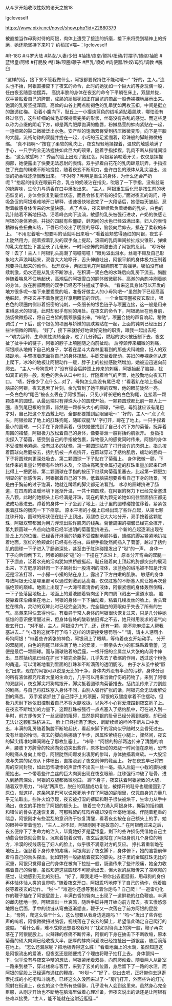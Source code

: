 从斗罗开始收取性奴的诸天之旅18

lgcloveself

https://www.pixiv.net/novel/show.php?id=22880379

被直接当作母狗对待的阿银，肉体上遭受了接连的折磨，接下来将受到精神上的折磨，她还能坚持下来吗？
约稿加V喵~：lgcloveself

#R-18G
#斗罗大陆
#熟女/人妻/少妇
#抽搐/痉挛/颤抖/扭动/打摆子/蜷缩/抽筋
#蓝银皇/阿银
#打屁股
#肛珠/项圈/鞭子
#巨乳/喷奶
#肉便器/性奴/母狗/调教
#脱臼


“这样的话，接下来不管我做什么，阿银都要保持住不能动哦～”
“好的，主人。”连头也不抬，阿银直接应下了夜玄的命令，此时的她犹如一个巨大的等身玩偶一般，任由夜玄随意地摆弄。
高挑丰腴的身体在夜玄的命令下平躺在床上，双腿并拢，双手紧贴着自己的胯部，成熟的娇躯犹如正在展览的商品一般赤裸裸地展示出来。饱满的乳房坚挺浑圆，高耸的山谷上两点粉褐色的乳晕犹如两枚玉扣，中间是挺立的熟透红梅。
沿着小腹向下，耻丘上一小撮淡蓝色的绒毛紧贴着肌肤，哪怕没有经过修剪，这些纤细的绒毛却保持着完美的形状，丝毫没有杂乱的感觉。而这些足以称为点缀的阴毛下方，却是两片肥厚饱满的鲍唇，粉嫩晶莹的蚌肉紧贴在一起，一道细密的裂口微微泛出水色。安产型的饱满双臀受到挤压微微变形，向下是丰腴的大腿，流畅匀称的双腿并拢在一起，小巧的玉足紧绷着，珍珠般的脚趾微微蜷缩。
“真不错啊～”按在了柔软的乳肉上，夜玄轻轻地揉捏着，温软的触感填满了手心，一只手完全无法握住如此巨大的硕果，随着手指揉捏，乳肉不断从指缝间溢出，“这么敏感吗？”
秀丽的脸上出现了殷红色，阿银紧紧咬着牙关，仅仅是揉捏胸部，她便露出了快要无法忍耐的表情。双手抓着白花花的乳肉肆意玩弄，手指捏住了充血的粉嫩不断地搓捻，随着夜玄不断用力，些许白色的液体从乳尖溢出，淡淡的奶香味逐渐飘散出来。
“不对呀？明明是重生的身体，为什么还会产奶呢？”抬起的指尖在眼前开合，乳白的奶液沾在指尖，吮吸了一下手指，没有丝毫的奶腥味，生命力与清香在口中爆发出来。
“主人，阿银重生后化形是按生前的状态恢复的，身体会恢复到最佳状态，而且会修复所有的损伤。”面对夜玄的询问，呼吸急促的阿银艰难地开口解释，语速极快地说完了一大段话后，她便每天皱起，忍耐着敏感身体传来的大量快感。
点了点头，夜玄继续欺负着娇嫩的乳尖，白色的乳汁随着不断地扭动，沿着峰峦向下流淌，敏感的乳头被强行进攻，产奶的快感让阿银的身体紧绷。并拢的四肢有些僵硬，蚌肉间的水色已经溢满出来，妇人的表情稍微有些扭曲纠结，下唇已经咬出了明显的牙印，脑袋向后仰去，抵在了柔软的床上。
“不用忍着哦～想要叫的话就叫出来哦～”看着脸颊憋得通红的阿银，夜玄手上陡然用力，随着捏着乳尖的双手向上提起，滚圆的乳肉瞬间拉扯成尖锥形，弹嫩的乳尖在拉扯下甚至长了几毫米，一时间恐怖的刺激击溃了阿银的忍耐。
“咿呀呀呀！去了！主人！阿银乳头高潮了噫噫噫噫！”眼角溢出泪水，丝毫不顾及自己形象地大声浪叫起来，双唇大大地睁开，舌头伸直吐出，阿银平躺的身体极力压制着想要挣扎起来的动作。
松开双手，两团玉乳在阿银胸前布丁般摇晃，哪怕没有继续刺激，奶水还是从乳尖不断渗出，在积满一滴白色的水珠后向乳房下流去。胸膛伴随着喘息不住地起伏，高潮后的阿银雪白的胴体微微颤抖，高潮的余韵冲刷着她的身体，放在胯部两侧的双手已经忍不住握成了拳头。
“看来这具身体可以开发的地方很多呢～接下来要乖乖的哦，准备好做主人的小母狗吧～”虽然胯下已经高高地鼓起，但夜玄并不着急就这样享用眼前的淫肉。
一个金属项圈被夜玄取出，银白色的项圈内侧带着细密的钝刺，一条细长的银色链子与项圈连接，这一般是用来束缚恶犬的锁链，此时却似乎有别的用处。在夜玄的命令下，阿银跪坐在他身前，脑袋微微扬起，将自己白皙的鹅颈暴露出来。“咔哒”，项圈合拢的声音响起，稍微调试了一下后，这个银色的项圈与娇嫩的肌肤紧贴在一起，上面的钝刺已经压出了些许细微的凹陷。
“好了，接下来就好好地做好宠物的职责，跟我一起出去吧～”魂力运转，生命属性流转全身，过了几分钟后，燃起的欲火被压制下去，夜玄扯了扯手中的链子，阿银的脖子上项圈随之向前扯动。
后脖颈传来细微的刺痛，阿银顺从地俯下自己的身子，学着在星斗大森林里看到的那些犬科魂兽，妇人的双膝跪地，手臂撑着床面将自己的身体撑起。手脚交替着爬动，美妇的赤裸身体从床上爬下，冰冷的地板让阿银动作一缓，脖子上的拉扯感陡然增加，她被迫迅速向前爬去。
“主人～母狗乖吗？”没有理会后脖颈上传来的刺痛，阿银抬起了脑袋，犹如真正的狗一般，粉色的舌头从口中吐出，伴随着哈气的声音，她殷勤地向夜玄开口。
“啧，好像少了点什么…对了，母狗怎么能没有尾巴呢！”看着趴在地上扬起脑袋的阿银，夜玄思索了片刻，余光瞥到了她丰腴的双臀，他的眼前陡然一亮。
一条白色的“尾巴”被夜玄丢在了阿银面前，只见小臂长短的白色狗尾，连接着一颗颗漆黑的圆球。从最远端只有弹珠大小的圆球开始，一颗颗圆球都比前一颗大上一圈，直到尾巴根的位置，赫然是一颗拳头大小的圆球，“来吧，母狗就应该有尾巴才对，自己把这个东西戴上吧，全部都要插到屁眼里哦～”
“好的，主人～”点了点头，阿银捡起了地上的肛珠狗尾，随即双腿“M”字打开，蹲在了地上。一只手捏着最小的圆球，一只手在下身摸索着，很快她便找到了自己小穴下方的菊蕾，抚弄着周围的褶皱，阿银极力放松着自己的身体，像要排泄一般将括约肌张开。
食指指尖探入了菊蕾，感受到自己的手指被包裹，异物侵入的感觉同时传来，阿银的身体不受控制地紧绷。没有过多的犹豫，第一颗圆球贴在了打开些许的肉洞上，指头按着圆球向后庭按去，括约肌被一点点挤开，在圆球穿过了括约肌后，蠕动的肠肉一下子将圆球向更深处吸去，第二颗圆球一下子贴在了菊蕾上。
身体微微一颤，下体传来的重量让阿银有些始料未及，全部由高密度金属打造的肛珠重量加起来已经比得上一把武器。第二颗圆球在手指的按压下继续向菊蕾里塞去，比起第一颗更加明显的扩张感传来，阿银抿着自己的下唇，低着脑袋想要看看自己下身的场景，可是由于胸前的过于饱满，她就连蹲着的脚尖都无法看到。
冰凉的圆球挤进了肠道，在四周的温暖环境下逐渐升温，一共十颗圆球，在阿银的努力下已经完全塞进去八颗，此时的她额头上已经满是汗珠，现在的第九颗无论她如何往里面挤压都无法成功塞进去。蹲着的身体一下子坐到了地上，肚子里的圆球碰撞位移着，紧紧包裹着肛珠的肠肉一下下痉挛。
原本平坦的小腹上已经出现了些许凸起，从第七颗肛珠开始，圆球的形状便在肚子上顶出。双腿依旧大大地分开，双手按着这颗肛珠，阿银双臂都因为用力浮现出些许肌肉的线条。菊蕾周围的褶皱已经完全撑开，第九颗圆球一点点向边缘已经半透明的菊蕾里挤进去。
一个新的凸起逐渐出现在耻丘上方的位置，已经香汗淋漓的娇躯不受控制地颤抖着，蜷缩的脚尖紧紧地扒拉着地面，涨红的脸颊此时已经有些苍白。四根手指陡然间插入了菊蕾，越过了括约肌的圆球一下子进入了肠道深处，甚至由于肛珠碰撞发出了“哒”的一声。
身体一下子向后仰倒下去，阿银的脑袋“碰”的一下撞在了床沿上，原本分开弯曲的双腿一下子绷直，泛着水光的淫肉犹如拱桥般挺起。耻丘随着向上顶起的胯部突出的展现出来，下方肥厚的蚌肉一下子飙射出一股清冽的液体，淡蓝色的绒毛被不知是汗液还是淫液打湿，一小撮一小撮的贴在身上，露出了下方白嫩的肌肤。
敏感的身体导致阿银无论是哪里都可以通过刺激到达高潮，仅仅肛塞的不断塞入就让她再次登临绝顶的巅峰。地面上出现了一大滩带着清香的液体，阿银紧绷的身体轰然倒塌，一下子坠落回地板上，地面上的爱液随着臀肉坐下向四周飞溅出一道道水痕。
脑袋靠着床沿瘫坐在地上，阿银的身体一下下抽动着，粘着几缕发丝的脸上，舌头耷拉在嘴角，灵动的双眸此时已经完全消失，完全翻白的双眼似乎失去了所有的生气。高潮来得快去得也快，有着异于常人身体的阿银很快恢复过来，只是几分钟她恍惚的意识便清醒过来，但身体各处的酸软依旧挥之不去，她只得用哀求的语气向夜玄开口，“对不起，主人，阿银没力气了…还，还有一颗，能不能麻烦主人帮我塞进去…”
“小母狗这就不行了吗？这样的话要接受惩罚哦～”
“请，请主人惩罚小母狗阿银！”带着些许紧张的神色，阿银闭上了眼睛，等待着夜玄开始动手。
分开的双腿间，白色的狗尾已经沾满了地上的爱液，一颗拳头大小的肛珠贴着菊蕾，这便是最后一颗圆球。而与圆球贴着的后庭，一根纤细的金属丝从大张的肉洞中伸出，显然括约肌已经在扩张下被完全撕裂，几乎失去了收缩的作用，透过这个粉色的甬道，可以清晰地看到里面的肛珠和不断滴落的透明肠液。
由于才从茧中被“孵化”出来，现在的阿银可以说是无比的干净，身体内外没有半点的污秽，身体分泌的所有液体都充斥着大量的生命力，几乎可以用来当做疗伤的药物了。来到了阿银的双腿间，夜玄脚尖将狗尾拨开，脚尖抵着圆球向菊蕾推去。括约肌传来了刀割般的剧痛，与自己将肛珠塞入身体不同，由别人强行扩张的话，阿银完全无法缓解受到的痛苦。
双手紧紧抓住了自己脖子上的项圈，阿银的双腿痉挛着不住摆动，但极力忍耐下她依旧控制着自己不将大腿收拢，以免不小心将爱液蹭到夜玄裤子上。在夜玄不断增加的力量下，这颗肛珠被强行一点点塞入了括约肌中，可在进入到一半时，前方却传来了一丝坚硬的阻碍，显然是阿银的耻骨已经分离到极限，却已经无法让这颗肛珠挤进去。
脸上已经挂满了泪水，断断续续的呻吟不断从口中发出，丰满的乳房随着胸膛不断地起伏，看起来脚下的淫肉似乎随时又会昏死过去。没有丝毫的怜悯，夜玄的脚向后挪动了半步，风属性萦绕在小腿上，骤然间，夜玄的脚尖精准地瞬间踢在了那枚肛塞上。
“咔嗒！”阿银的胯部两边传来了清脆的响声，腰肢下方胯骨的轮廓向旁边突出些许，原本扭动的双腿一时间僵在原地，恐怖的剧痛从身向上席卷，阿银陡然间爆发出凄厉的惨叫，身体抽搐着瘫软。一大股淫液与失禁的尿液从下体喷出，直接浇到了夜玄前伸的鞋面上。
好在夜玄早已将四周的空间封锁，如此恐怖凄惨的声音传不出去一丝一毫。插入后庭一小截的脚尖缓缓抽出，一个带着些许血丝的巨大肉洞出现在夜玄眼前，肛珠强行冲破了耻骨，进入到肠肉深处，阿银的双腿都微微脱臼。
蹲下身子，夜玄扶着阿银紧致的大腿，随着双手用力，“咔哒”两声后，脱臼的双腿成功复位，被撑开的耻骨也缓缓回到了原位，就这样，这条狗尾巴可以说死死地卡在了阿银的屁眼里，仅凭自身的力量几乎无法取出。些许火焰浮现，夜玄被打湿的裤脚和鞋子很快被烘干，生命力从手中涌出，夜玄的手按在了阿银的额头上。
随着生命力涌入阿银身体，撕裂的括约肌和错位的骨头迅速恢复着，可那残留的阵阵疼痛却没有丝毫地消减。伴随着粗重的喘息，阿银刚才有些混乱的意识终于恢复清醒，看着夜玄按在自己额头上的手，她的眼神中带着惶恐，“主人…对不起，阿银刚刚不是故意的…”
在阿银醒过来之后，夜玄便停下了生命力的注入，毕竟她好歹是蓝银皇，剩下的些许损伤凭借她自己主动愈合很快就会恢复。沉默着抱着双臂，夜玄后退站在了阿银身前几个身位的地方，冷漠的视线落在了妇人的脸上，似乎很不满意对方的反应。
挣扎着重新跪在地板上，强忍着下身传来的疼痛，阿银爬到了夜玄脚下，身体俯下，她的脑袋前伸着将自己的舌头探出，犹如野狗一般舔舐着夜玄的脚尖。肚子里的金属肛珠无比的沉重，阿银只觉得自己的身体在被向下拉扯一般，肠道传来了些许绞痛，她全力收缩着自己的菊蕾，虽然知道这些圆球不可能滑出去，但大张的屁眼传来了凉飕飕的感觉，让她感到无比的别扭。
“好了，跟我走吧～带你出去逛逛街，用母狗的身份再体验体验人类的世界吧。”随着夜玄开口，阿银乖巧地停下了自己的动作，低着脑袋等着夜玄的动作。
“啪～”
“难道你还想等我拉着你走吗？自己爬！”一道雷电化作的鞭子抽在了阿银屁股上，丰满白皙的臀肉上出现了一道鲜艳的红色鞭痕。丰满的雌肉猛地一颤，阿银漏出一丝哀鸣，随后手脚并用开始向前方爬去。夜玄慢悠悠地跟在后面，手中的锁链从弯曲逐渐绷直，鞭子又一次落在了前方阿银的屁股上，“母狗，爬这么快干什么，这么想要从我身边逃跑吗？”
“呜～”发出了些许低声的呜咽，阿银微微扭过脑袋，视线落在了夜玄的脚上，希望借此确定自己爬行的速度。
“看什么看，难不成你还想要咬我吗？”犹如对待真正的狗一般，鞭子再次落在了阿银屁股上。火辣辣的疼痛不断传来，阿银的下身在抽击下不断收缩，原本菊蕾的硕大肉洞已经收拢大半，肥厚的蚌肉间爱液已经拉扯出一道银丝，随后滴落在地上。
“怎么还漏尿呢？把地板弄得这么脏！”看着地面上的水滴，虽然知道这是阿银流出的爱液，但夜玄还是随便找了个理由将鞭子抽打上去。
身体颤抖一下，似乎没有与夜玄争辩的想法，阿银紧闭着双唇，向前爬动着。随着两人从卧室一路来到楼下，穿过楼梯与客厅，来到了玄关的位置，身后留下了一路的水渍，而阿银的屁股上已经遍布通红的鞭痕。
“咔哒～”
“好了，快出去吧，正好带你去逛逛索托城的小吃街和斗魂场，已经这么久没回来过了～”房门打开，外面些许的灯光照射在街道上，夜玄的这个住所有些偏僻，几乎没有人会到这里来。虽然身心完全臣服，从刚才开始也不断地在脑海里做着心理准备，但夜玄说出的话还是让阿银有些难以接受，“主人，能不能就在这附近逛逛…”
